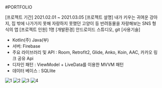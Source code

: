#PORTFOLIO

[앱 명칭]: 털뭉치들
[프로젝트 기간] 2021.02.01 ~ 2021.03.05
[프로젝트 설명] 내가 키우는 귀여운 강아지, 집 밖에 나가가지 못해 자랑하지 못했던 고양이 등 반려동물을 자랑해보는 SNS 형식의 앱
[프로젝트 인원] 1명
[개발환경] 안드로이드 스튜디오, git
[사용기술]
- Kotlin(주) Java(부)
- 서버: Firebase
- 주요 라이브러리 및 API : Room, Retrofit2, Glide, Anko, Koin, AAC, 카카오 링크 공유 Api
- 디자인 패턴 : ViewModel + LiveData를 이용한 MVVM 패턴 
- 데이터 베이스 : SQLlite

![1](https://user-images.githubusercontent.com/66052075/110237009-c7d17f80-7f7c-11eb-8a4a-2838cf94ef1a.png)
![2](https://user-images.githubusercontent.com/66052075/110236959-8e007900-7f7c-11eb-9537-41d9eb44cf90.png)
![3](https://user-images.githubusercontent.com/66052075/110236963-92c52d00-7f7c-11eb-9bc6-54cd45ba304b.png)
![4](https://user-images.githubusercontent.com/66052075/110236969-96f14a80-7f7c-11eb-8367-a3b51fc2c77b.png)
